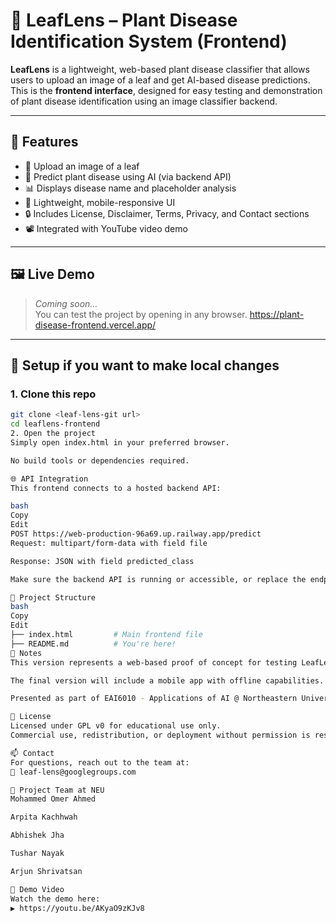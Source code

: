 
# 🌿 LeafLens – Plant Disease Identification System (Frontend)

**LeafLens** is a lightweight, web-based plant disease classifier that allows users to upload an image of a leaf and get AI-based disease predictions. This is the **frontend interface**, designed for easy testing and demonstration of plant disease identification using an image classifier backend.

---

## 🚀 Features

- 🌱 Upload an image of a leaf
- 🧠 Predict plant disease using AI (via backend API)
- 📊 Displays disease name and placeholder analysis
- 🧾 Lightweight, mobile-responsive UI
- 🔒 Includes License, Disclaimer, Terms, Privacy, and Contact sections
- 📽️ Integrated with YouTube video demo

---

## 🖼️ Live Demo

> _Coming soon…_  
You can test the project  by opening in any browser.
> https://plant-disease-frontend.vercel.app/

---

## 🔧 Setup if you want to make local changes

### 1. Clone this repo

```bash
git clone <leaf-lens-git url>
cd leaflens-frontend
2. Open the project
Simply open index.html in your preferred browser.

No build tools or dependencies required.

🌐 API Integration
This frontend connects to a hosted backend API:

bash
Copy
Edit
POST https://web-production-96a69.up.railway.app/predict
Request: multipart/form-data with field file

Response: JSON with field predicted_class

Make sure the backend API is running or accessible, or replace the endpoint with your own.

📁 Project Structure
bash
Copy
Edit
├── index.html         # Main frontend file
├── README.md          # You're here!
📌 Notes
This version represents a web-based proof of concept for testing LeafLens.

The final version will include a mobile app with offline capabilities.

Presented as part of EAI6010 - Applications of AI @ Northeastern University.

📄 License
Licensed under GPL v0 for educational use only.
Commercial use, redistribution, or deployment without permission is restricted.

📫 Contact
For questions, reach out to the team at:
📧 leaf-lens@googlegroups.com

👥 Project Team at NEU
Mohammed Omer Ahmed

Arpita Kachhwah

Abhishek Jha

Tushar Nayak

Arjun Shrivatsan

🎥 Demo Video
Watch the demo here:
▶️ https://youtu.be/AKyaO9zKJv8

